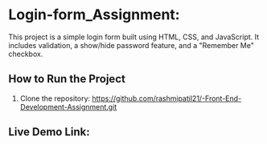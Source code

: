 
# Login-form_Assignment: 
This project is a simple login form built using HTML, CSS, and JavaScript. It includes validation, a show/hide password feature, and a "Remember Me" checkbox.

## How to Run the Project

1. Clone the repository:
   https://github.com/rashmipatil21/-Front-End-Development-Assignment.git

## Live Demo Link:

